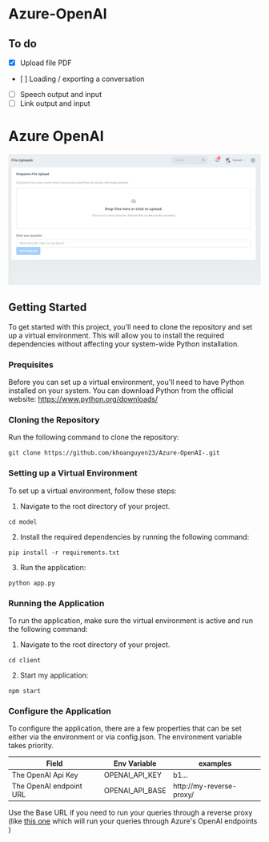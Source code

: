 # Azure-OpenAI

## To do
- [x] Upload file PDF
- [ ] Loading / exporting a conversation
- [ ] Speech output and input
- [ ] Link output and input
 
# Azure OpenAI

![Alt text](image.png)

## Getting Started
To get started with this project, you'll need to clone the repository and set up a virtual environment. This will allow you to install the required dependencies without affecting your system-wide Python installation.

### Prequisites
Before you can set up a virtual environment, you'll need to have Python installed on your system. You can download Python from the official website: https://www.python.org/downloads/

### Cloning the Repository
Run the following command to clone the repository:
```
git clone https://github.com/khoanguyen23/Azure-OpenAI-.git
```

### Setting up a Virtual Environment
To set up a virtual environment, follow these steps:

1. Navigate to the root directory of your project.
```
cd model
```
2. Install the required dependencies by running the following command:
```
pip install -r requirements.txt
```
3. Run the application:
```
python app.py
```

### Running the Application
To run the application, make sure the virtual environment is active and run the following command:

1. Navigate to the root directory of your project.
```
cd client
```
2. Start my application:
```
npm start
```

### Configure the Application
To configure the application, there are a few properties that can be set either via the environment or via config.json.  The environment variable takes priority.

| Field                   | Env Variable    | examples                                           |
|-------------------------|-----------------|----------------------------------------------------|
| The OpenAI Api Key      | OPENAI_API_KEY  | b1...                                             
| The OpenAI endpoint URL | OPENAI_API_BASE | http://my-reverse-proxy/ 

Use the Base URL if you need to run your queries through a reverse proxy (like [this one](https://github.com/stulzq/azure-openai-proxy) which will run your queries through Azure's OpenAI endpoints )